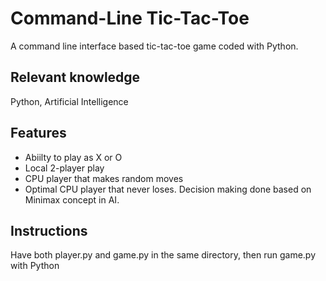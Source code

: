 # Command-Line Tic-Tac-Toe
 
A command line interface based tic-tac-toe game coded with Python.

## Relevant knowledge

Python, Artificial Intelligence

## Features

- Abiilty to play as X or O
- Local 2-player play
- CPU player that makes random moves
- Optimal CPU player that never loses. Decision making done based on Minimax concept in AI.

## Instructions
Have both player.py and game.py in the same directory, then run game.py with Python
